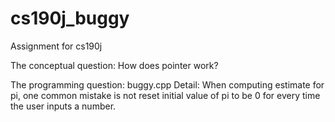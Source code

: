 # cs190j_buggy
Assignment for cs190j

The conceptual question: How does pointer work?

The programming question: buggy.cpp
Detail: When computing estimate for pi, one common mistake is not reset initial value of pi to be 0 for every time the user inputs a number.
